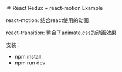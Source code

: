 ＃ React Redux + react-motion Example

react-motion: 结合react使用的动画

react-transition: 整合了animate.css的动画效果

安装：　
* npm install
* npm run dev
